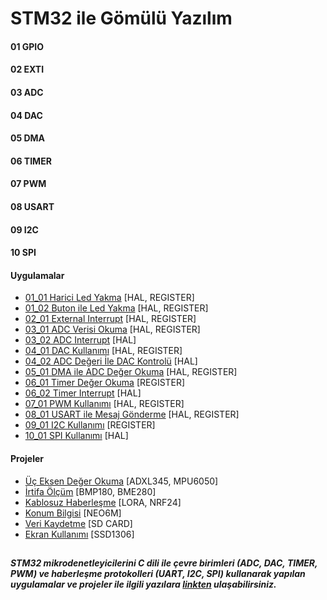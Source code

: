 # STM32 ile Gömülü Yazılım

#### 01 GPIO 
#### 02 EXTI
#### 03 ADC 
#### 04 DAC 
#### 05 DMA
#### 06 TIMER
#### 07 PWM
#### 08 USART  
#### 09 I2C
#### 10 SPI

#### Uygulamalar
  - [01_01 Harici Led Yakma](https://github.com/cengizhantopcu53/stm32_ile_gomulu_yazilim/tree/main/02_01%20Harici%20Led%20Yakma) [HAL, REGISTER]
  - [01_02 Buton ile Led Yakma](https://github.com/cengizhantopcu53/stm32_ile_gomulu_yazilim/tree/main/02_02%20Buton%20ile%20Led%20Yakma) [HAL, REGISTER]
  - [02_01 External Interrupt](https://github.com/cengizhantopcu53/stm32_ile_gomulu_yazilim/tree/main/03_01%20External%20Interrupt) [HAL, REGISTER]
  - [03_01 ADC Verisi Okuma](https://github.com/cengizhantopcu53/stm32_ile_gomulu_yazilim/tree/main/04_01%20ADC%20Verisi%20Okuma) [HAL, REGISTER]
  - [03_02 ADC Interrupt](https://github.com/cengizhantopcu53/stm32_ile_gomulu_yazilim/tree/main/04_02%20ADC%20Interrupt) [HAL]
  - [04_01 DAC Kullanımı](https://github.com/cengizhantopcu53/stm32_ile_gomulu_yazilim/tree/main/05_01%20DAC%20Kullan%C4%B1m%C4%B1) [HAL, REGISTER]
  - [04_02 ADC Değeri İle DAC Kontrolü](https://github.com/cengizhantopcu53/stm32_ile_gomulu_yazilim/tree/main/05_02%20ADC%20De%C4%9Feri%20%C4%B0le%20DAC%20Kontrol%C3%BC) [HAL]
  - [05_01 DMA ile ADC Değer Okuma](https://github.com/cengizhantopcu53/stm32_ile_gomulu_yazilim/tree/main/06_01%20DMA%20ile%20ADC%20De%C4%9Fer%20Okuma) [HAL, REGISTER]
  - [06_01 Timer Değer Okuma](https://github.com/cengizhantopcu53/stm32_ile_gomulu_yazilim/tree/main/07_01%20Timer%20De%C4%9Fer%20Okuma) [REGISTER]
  - [06_02 Timer Interrupt](https://github.com/cengizhantopcu53/stm32_ile_gomulu_yazilim/tree/main/07_02%20Timer%20Interrupt) [HAL]
  - [07_01 PWM Kullanımı](https://github.com/cengizhantopcu53/stm32_ile_gomulu_yazilim/tree/main/08_01%20PWM%20Kullan%C4%B1m%C4%B1) [HAL, REGISTER]
  - [08_01 USART ile Mesaj Gönderme](https://github.com/cengizhantopcu53/stm32_ile_gomulu_yazilim/tree/main/09_01%20USART%20ile%20Mesaj%20G%C3%B6nderme) [HAL, REGISTER]
  - [09_01 I2C Kullanımı](https://github.com/cengizhantopcu53/stm32_ile_gomulu_yazilim/tree/main/10_01%20I2C%20Kullan%C4%B1m%C4%B1) [REGISTER]
  - [10_01 SPI Kullanımı](https://github.com/cengizhantopcu53/stm32_ile_gomulu_yazilim/tree/main/10_01%20SPI%20Kullan%C4%B1m%C4%B1) [HAL]
  
#### Projeler
  - [Üç Eksen Değer Okuma](https://github.com/cengizhantopcu53/stm32_ile_gomulu_yazilim/tree/main/%C3%9C%C3%A7%20Eksen%20De%C4%9Fer%20Okuma) [ADXL345, MPU6050]
  - [İrtifa Ölçüm](https://github.com/cengizhantopcu53/stm32_ile_gomulu_yazilim/tree/main/%C4%B0rtifa%20%C3%96l%C3%A7%C3%BCm) [BMP180, BME280]
  - [Kablosuz Haberleşme](https://github.com/cengizhantopcu53/stm32_ile_gomulu_yazilim/tree/main/Kablosuz%20Haberlesme) [LORA, NRF24]
  - [Konum Bilgisi](https://github.com/cengizhantopcu53/stm32_ile_gomulu_yazilim/tree/main/Konum%20Bilgisi) [NEO6M]
  - [Veri Kaydetme](https://github.com/cengizhantopcu53/stm32_ile_gomulu_yazilim/tree/main/Veri%20Kaydetme) [SD CARD]
  - [Ekran Kullanımı](https://github.com/cengizhantopcu53/stm32_ile_gomulu_yazilim/tree/main/Ekran%20Kullan%C4%B1m%C4%B1) [SSD1306]

##
***STM32 mikrodenetleyicilerini C dili ile çevre birimleri (ADC, DAC, TIMER, PWM) ve haberleşme protokolleri (UART, I2C, SPI) kullanarak yapılan uygulamalar ve projeler ile ilgili yazılara [linkten](https://github.com/cengizhantopcu53/stm32_ile_gomulu_yazilim/blob/main/stm32_ile_gomulu_yazilim.pdf) ulaşabilirsiniz.***
##
